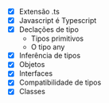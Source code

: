 - [x] Extensão .ts
- [x] Javascript é Typescript
- [x] Declações de tipo
  - Tipos primitivos
  - O tipo any
- [x] Inferência de tipos
- [x] Objetos
- [x] Interfaces
- [x] Compatibilidade de tipos
- [x] Classes
